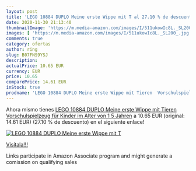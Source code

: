 ```yaml
---
layout: post
title: 'LEGO 10884 DUPLO Meine erste Wippe mit T al 27.10 % de descuento'
date: 2020-11-30 21:13:40
thumbnailImage: 'https://m.media-amazon.com/images/I/511ukowIc8L._SL200_.jpg'
images: [ 'https://m.media-amazon.com/images/I/511ukowIc8L._SL200_.jpg' ]
comments: true
category: ofertas
author: ring
slug: B07FNS9YSJ
description:
actualPrice: 10.65 EUR
currency: EUR
price: 10.65
comparePrice: 14.61 EUR
inStock: true
prodname: 'LEGO 10884 DUPLO Meine erste Wippe mit Tieren  Vorschulspielzeug für Kinder im Alter von 1 5 Jahren'
---
```


Ahora mismo tienes [LEGO 10884 DUPLO Meine erste Wippe mit Tieren  Vorschulspielzeug für Kinder im Alter von 1 5 Jahren](https://www.amazon.de/dp/B07FNS9YSJ/?tag=tolees0ca-21) a 10.65 EUR (original: 14.61 EUR) (27.10 %  de descuento) en el siguiente enlace!

[![LEGO 10884 DUPLO Meine erste Wippe mit T](https://m.media-amazon.com/images/I/511ukowIc8L._SL200_.jpg)](https://www.amazon.de/dp/B07FNS9YSJ/?tag=tolees0ca-21)

[Visítala!!!](https://www.amazon.de/dp/B07FNS9YSJ/?tag=tolees0ca-21)

Links participate in Amazon Associate program and might generate a comission on qualifying sales
